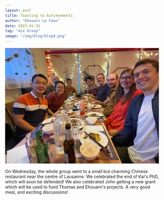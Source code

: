 ```yaml
---
layout: post
title: Toasting to Achievements
author: "Ehouarn Le Faou"
date: 2023-01-31
tag: "mix Group"
image: "/img/blog/blog4.png"
---
```


<img src="/img/blog/blog4.1.jpeg" alt="A great evening!" style="width:800px;"/>


On Wednesday, the whole group went to a small but charming Chinese restaurant near the centre of Lausanne. We celebrated the end of Kai's PhD, which will soon be defended! We also celebrated John getting a new grant which will be used to fund Thomas and Ehouarn's projects. A very good meal, and exciting discussions!